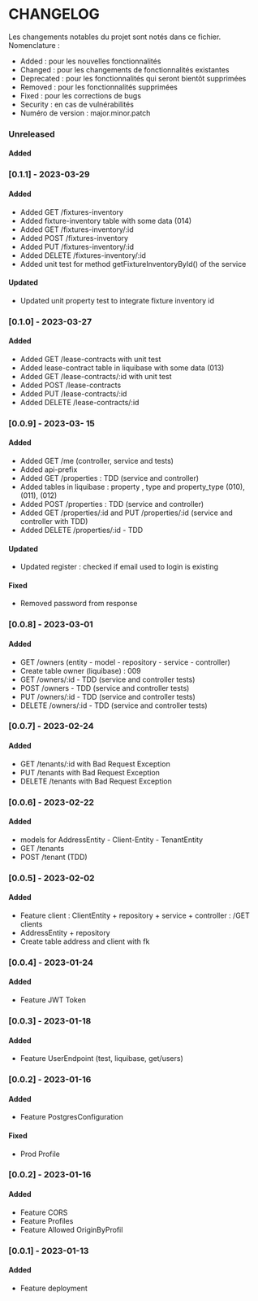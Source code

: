 # CHANGELOG

Les changements notables du projet sont notés dans ce fichier.  
Nomenclature :

- Added : pour les nouvelles fonctionnalités
- Changed : pour les changements de fonctionnalités existantes
- Deprecated : pour les fonctionnalités qui seront bientôt supprimées
- Removed : pour les fonctionnalités supprimées
- Fixed : pour les corrections de bugs
- Security : en cas de vulnérabilités
- Numéro de version : major.minor.patch

### Unreleased

#### Added

### [0.1.1] - 2023-03-29

#### Added

- Added GET /fixtures-inventory
- Added fixture-inventory table with some data (014)
- Added GET /fixtures-inventory/:id
- Added POST /fixtures-inventory
- Added PUT /fixtures-inventory/:id
- Added DELETE /fixtures-inventory/:id
- Added unit test for method getFixtureInventoryById() of the service

#### Updated

- Updated unit property test to integrate fixture inventory id

### [0.1.0] - 2023-03-27

#### Added

- Added GET /lease-contracts with unit test
- Added lease-contract table in liquibase with some data (013)
- Added GET /lease-contracts/:id with unit test
- Added POST /lease-contracts
- Added PUT /lease-contracts/:id
- Added DELETE /lease-contracts/:id

### [0.0.9] - 2023-03- 15

#### Added

- Added GET /me (controller, service and tests)
- Added api-prefix
- Added GET /properties : TDD (service and controller)
- Added tables in liquibase : property , type and property_type (010), (011), (012)
- Added POST /properties : TDD (service and controller)
- Added GET /properties/:id and PUT /properties/:id (service and controller with TDD)
- Added DELETE /properties/:id - TDD

#### Updated

- Updated register : checked if email used to login is existing

#### Fixed

- Removed password from response

### [0.0.8] - 2023-03-01

#### Added

- GET /owners (entity - model - repository - service - controller)
- Create table owner (liquibase) : 009
- GET /owners/:id - TDD (service and controller tests)
- POST /owners - TDD (service and controller tests)
- PUT /owners/:id - TDD (service and controller tests)
- DELETE /owners/:id - TDD (service and controller tests)

### [0.0.7] - 2023-02-24

#### Added

- GET /tenants/:id with Bad Request Exception
- PUT /tenants with Bad Request Exception
- DELETE /tenants with Bad Request Exception

### [0.0.6] - 2023-02-22

#### Added

- models for AddressEntity - Client-Entity - TenantEntity
- GET /tenants
- POST /tenant (TDD)

### [0.0.5] - 2023-02-02

#### Added

- Feature client : ClientEntity + repository + service + controller : /GET clients
- AddressEntity + repository
- Create table address and client with fk

### [0.0.4] - 2023-01-24

#### Added

- Feature JWT Token

### [0.0.3] - 2023-01-18

#### Added

- Feature UserEndpoint (test, liquibase, get/users)

### [0.0.2] - 2023-01-16

#### Added

- Feature PostgresConfiguration

#### Fixed

- Prod Profile

### [0.0.2] - 2023-01-16

#### Added

- Feature CORS
- Feature Profiles
- Feature Allowed OriginByProfil

### [0.0.1] - 2023-01-13

#### Added

- Feature deployment


